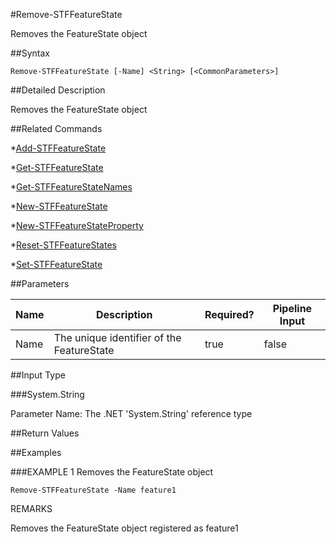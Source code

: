 #Remove-STFFeatureState
Removes the FeatureState object
##Syntax
```Remove-STFFeatureState [-Name] <String> [<CommonParameters>]
```
##Detailed Description
Removes the FeatureState object
##Related Commands
*[Add-STFFeatureState](Add-STFFeatureState)
*[Get-STFFeatureState](Get-STFFeatureState)
*[Get-STFFeatureStateNames](Get-STFFeatureStateNames)
*[New-STFFeatureState](New-STFFeatureState)
*[New-STFFeatureStateProperty](New-STFFeatureStateProperty)
*[Reset-STFFeatureStates](Reset-STFFeatureStates)
*[Set-STFFeatureState](Set-STFFeatureState)
##Parameters
|Name|Description|Required?|Pipeline Input||--|--|--|--||Name|The unique identifier of the FeatureState|true|false|##Input Type
###System.String
Parameter Name: The .NET 'System.String' reference type
##Return Values
##Examples
###EXAMPLE 1 Removes the FeatureState object
```Remove-STFFeatureState -Name feature1
```
REMARKS
Removes the FeatureState object registered as feature1
